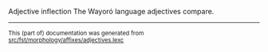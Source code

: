 Adjective inflection
The Wayoró language adjectives compare.

* * *

<small>This (part of) documentation was generated from [src/fst/morphology/affixes/adjectives.lexc](https://github.com/giellalt/lang-wyr/blob/main/src/fst/morphology/affixes/adjectives.lexc)</small>
